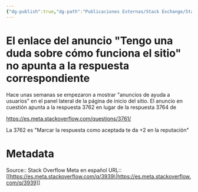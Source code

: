 ```yaml
---
{"dg-publish":true,"dg-path":"Publicaciones Externas/Stack Exchange/Stack Overflow en español/Stack Overflow en español Meta/es.meta.stackoverflow.com-3939.md","permalink":"/publicaciones-externas/stack-exchange/stack-overflow-en-espanol/stack-overflow-en-espanol-meta/es-meta-stackoverflow-com-3939/","title":"El enlace del anuncio \"Tengo una duda sobre cómo funciona el sitio\" no apunta a la respuesta correspondiente","hide":true,"noteIcon":"default","created":"2024-04-03T12:49:10.374-06:00","updated":"2024-04-05T16:44:03.932-06:00"}
---
```


# El enlace del anuncio "Tengo una duda sobre cómo funciona el sitio" no apunta a la respuesta correspondiente

Hace unas semanas se empezaron a mostrar "anuncios de ayuda a usuarios" en el panel lateral de la página de inicio del sitio. El anuncio en cuestión apunta a la respuesta 3762 en lugar de la respuesta 3764 de 

https://es.meta.stackoverflow.com/questions/3761/ <!-- consejos-sobre-c%C3%B3mo-usar-el-sitio -->

La 3762 es "Marcar la respuesta como aceptada te da +2 en la reputación"



# Metadata
Source:: Stack Overflow Meta en español
URL:: [[https://es.meta.stackoverflow.com/q/3939\|https://es.meta.stackoverflow.com/q/3939]]

